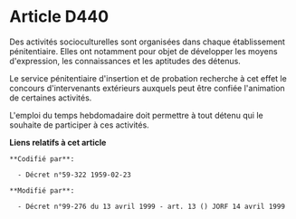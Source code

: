 # Article D440

Des activités socioculturelles sont organisées dans chaque établissement pénitentiaire. Elles ont notamment pour objet de
développer les moyens d'expression, les connaissances et les aptitudes des détenus.

Le service pénitentiaire d'insertion et de probation recherche à cet effet le concours d'intervenants extérieurs auxquels
peut être confiée l'animation de certaines activités.

L'emploi du temps hebdomadaire doit permettre à tout détenu qui le souhaite de participer à ces activités.

**Liens relatifs à cet article**

	**Codifié par**:

	  - Décret n°59-322 1959-02-23

	**Modifié par**:

	  - Décret n°99-276 du 13 avril 1999 - art. 13 () JORF 14 avril 1999
